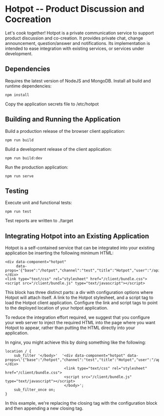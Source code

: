 Hotpot -- Product Discussion and Cocreation
===========================================

Let's cook together! Hotpot is a private communication service to
support product discussion and co-creation. It provides private chat, 
change announcement, question/answer and notifications. Its
implementation is intended to ease integration with existing services,
or services under development.


## Dependencies

Requires the latest version of NodeJS and MongoDB. Install all build and
runtime dependencies:

    npm install

Copy the application secrets file to /etc/hotpot


## Building and Running the Application

Build a production release of the browser client application:

    npm run build
    
Build a development release of the client application:

    npm run build:dev    
    
Run the production application:

    npm run serve


## Testing

Execute unit and functional tests:

    npm run test

Test reports are written to ./target


## Integrating Hotpot into an Existing Application

Hotpot is a self-contained service that can be integrated into your 
existing application be inserting the following minimum HTML: 

    <div data-component="hotpot"
         data-props='{"base":"/hotpot","channel":"test","title":"Hotpot","user":"/api/user"}'></div>
    <link type="text/css" rel="stylesheet" href="/client/bundle.css">
    <script src="/client/bundle.js" type="text/javascript"></script>

This block has three distinct parts: a div with configuration options
where Hotpot will attach itself. A link to the Hotpot stylesheet, and 
a script tag to load the Hotpot client application. Configure the link
and script tags to point to the deployed location of your hotpot
application.

To reduce the integration effort required, we suggest that you configure
your web server to inject the required HTML into the page where you
want Hotpot to appear, rather than putting the HTML directly into your
application.

In nginx, you might achieve this by doing something like the following:

    location / {
        sub_filter '</body>'  '<div data-component="hotpot" data-props=\'{"base":"/hotpot","channel":"test","title":"Hotpot","user":"/api/user"}\'></div>
                               <link type="text/css" rel="stylesheet" href="/client/bundle.css">
                               <script src="/client/bundle.js" type="text/javascript"></script>
                               </body>';
        sub_filter_once on;
    }

In this example, we're replacing the closing </body> tag with the 
configuration block and then appending a new closing </body> tag.
